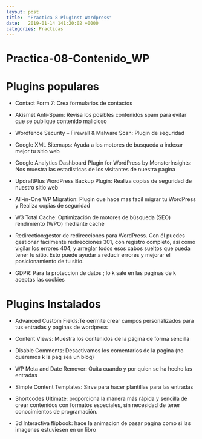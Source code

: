 ```yaml
---
layout: post
title:  "Practica 8 Pluginst Wordpress"
date:   2019-01-14 141:20:02 +0000
categories: Practicas
---
```


# Practica-08-Contenido_WP


# Plugins populares

- Contact Form 7: Crea formularios de contactos

- Akismet Anti-Spam: Revisa los posibles contenidos spam para evitar que se publique contenido malicioso 

- Wordfence Security – Firewall & Malware Scan: Plugin de seguridad 

- Google XML Sitemaps: Ayuda a los motores de busqueda a indexar mejor tu sitio web

- Google Analytics Dashboard Plugin for WordPress by MonsterInsights: Nos muestra las estadisticas de los visitantes de nuestra pagina   

- UpdraftPlus WordPress Backup Plugin: Realiza copias de seguridad de nuestro sitio web

- All-in-One WP Migration: Plugin que hace mas facil migrar tu WordPress y Realiza copias de seguridad

- W3 Total Cache: Optimización de motores de búsqueda (SEO) rendimiento (WPO) mediante caché

- Redirection:gestor de redirecciones para WordPress. Con él puedes gestionar fácilmente redirecciones 301, con registro completo, así como vigilar los errores 404, y arreglar todos esos cabos sueltos que pueda tener tu sitio. Esto puede ayudar a reducir errores y mejorar el posicionamiento de tu sitio.

- GDPR: Para la proteccion de datos ; lo k sale en las paginas de k aceptas las cookies

# Plugins Instalados
- Advanced Custom Fields:Te oermite crear campos personalizados para tus entradas y paginas de wordpress

- Content Views: Muestra los contenidos de la página de forma sencilla 

- Disable Comments: Desactivamos los comentarios de la pagina (no queremos k la pag sea un blog)

- WP Meta and Date Remover: Quita cuando y por quien se ha hecho las entradas

- Simple Content Templates: Sirve para hacer plantillas para las entradas

- Shortcodes Ultimate:  proporciona la manera más rápida y sencilla de crear contenidos con formatos especiales, sin necesidad de tener conocimientos de programación.

- 3d Interactiva flipbook: hace la animacion de pasar pagina como si las imagenes estuviesen en un libro
